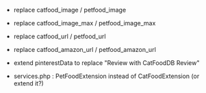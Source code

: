 * replace catfood_image / petfood_image
* replace catfood_image_max / petfood_image_max
* replace catfood_url / petfood_url
* replace catfood_amazon_url / petfood_amazon_url

* extend pinterestData to replace "Review with CatFoodDB Review"


* services.php : PetFoodExtension instead of CatFoodExtension (or extend it?)